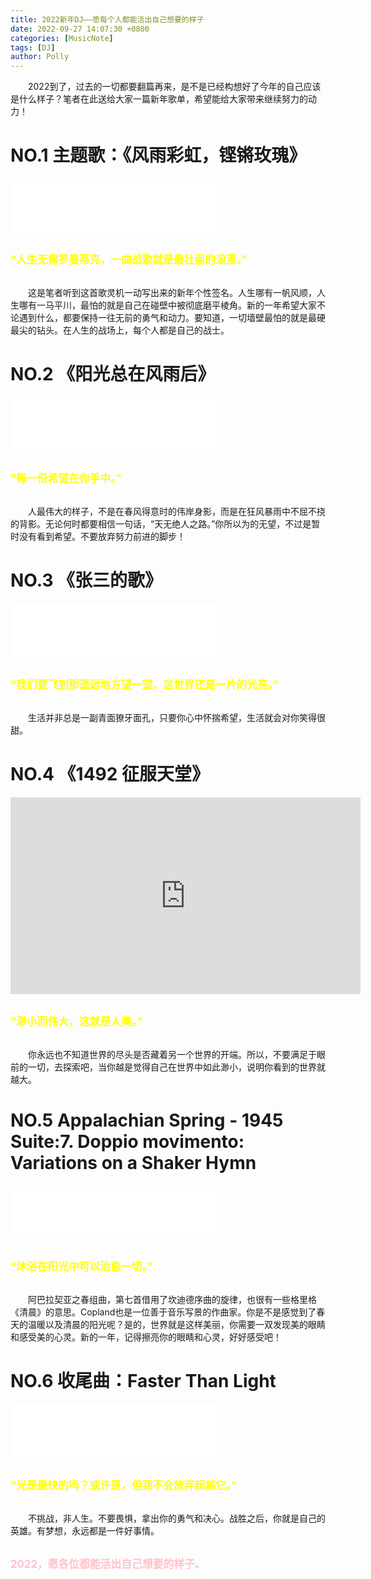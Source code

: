 ```yaml
---
title: 2022新年DJ——愿每个人都能活出自己想要的样子
date: 2022-09-27 14:07:30 +0800
categories: [MusicNote]
tags: [DJ]
author: Polly
---
```



&emsp;&emsp;2022到了，过去的一切都要翻篇再来，是不是已经构想好了今年的自己应该是什么样子？笔者在此送给大家一篇新年歌单，希望能给大家带来继续努力的动力！

# NO.1    主题歌：《风雨彩虹，铿锵玫瑰》

<iframe frameborder="no" border="0" marginwidth="0" marginheight="0" width=330 height=86 src="//music.163.com/outchain/player?type=2&id=293769&auto=1&height=66"></iframe>

<br><font color=yellow><b><big>“人生无需罗曼蒂克，一曲战歌就是最壮丽的浪漫。”</big></b></font>

<br>&emsp;&emsp;这是笔者听到这首歌灵机一动写出来的新年个性签名。人生哪有一帆风顺，人生哪有一马平川，最怕的就是自己在碰壁中被彻底磨平棱角。新的一年希望大家不论遇到什么，都要保持一往无前的勇气和动力。要知道，一切墙壁最怕的就是最硬最尖的钻头。在人生的战场上，每个人都是自己的战士。

# NO.2  《阳光总在风雨后》

<iframe frameborder="no" border="0" marginwidth="0" marginheight="0" width=330 height=86 src="//music.163.com/outchain/player?type=2&id=307003&auto=1&height=66"></iframe>

<br><font color=yellow><b><big>“每一份希望在你手中。”</big></b></font>

<br>
&emsp;&emsp;人最伟大的样子，不是在春风得意时的伟岸身影，而是在狂风暴雨中不屈不挠的背影。无论何时都要相信一句话，“天无绝人之路。”你所以为的无望，不过是暂时没有看到希望。不要放弃努力前进的脚步！

# NO.3  《张三的歌》

<iframe frameborder="no" border="0" marginwidth="0" marginheight="0" width=330 height=86 src="//music.163.com/outchain/player?type=2&id=210884&auto=1&height=66"></iframe>

<br><font color=yellow><b><big>“我们要飞到那遥远地方望一望，这世界还是一片的光亮。”</big></b></font>

<br>&emsp;&emsp;生活并非总是一副青面獠牙面孔，只要你心中怀揣希望，生活就会对你笑得很甜。

# NO.4   《1492 征服天堂》

<iframe width="560" height="315" src="https://www.youtube.com/embed/7ufkMTshjz8" title="YouTube video player" frameborder="0" allow="accelerometer; autoplay; clipboard-write; encrypted-media; gyroscope; picture-in-picture" allowfullscreen></iframe>

<br><font color=yellow><b><big>“渺小而伟大，这就是人类。”</big></b></font>

<br>&emsp;&emsp;你永远也不知道世界的尽头是否藏着另一个世界的开端。所以，不要满足于眼前的一切，去探索吧，当你越是觉得自己在世界中如此渺小，说明你看到的世界就越大。

# NO.5  Appalachian Spring - 1945 Suite:7. Doppio movimento: Variations on a Shaker Hymn

<iframe frameborder="no" border="0" marginwidth="0" marginheight="0" width=330 height=86 src="//music.163.com/outchain/player?type=2&id=399348644&auto=1&height=66"></iframe>

<br><font color=yellow><b><big>“沐浴在阳光中可以治愈一切。”</big></b></font>

<br>&emsp;&emsp;阿巴拉契亚之春组曲，第七首借用了坎迪德序曲的旋律，也很有一些格里格《清晨》的意思。Copland也是一位善于音乐写景的作曲家。你是不是感觉到了春天的温暖以及清晨的阳光呢？是的，世界就是这样美丽，你需要一双发现美的眼睛和感受美的心灵。新的一年，记得擦亮你的眼睛和心灵，好好感受吧！

# NO.6    收尾曲：Faster Than Light

<iframe frameborder="no" border="0" marginwidth="0" marginheight="0" width=330 height=86 src="//music.163.com/outchain/player?type=2&id=415793340&auto=1&height=66"></iframe>

<br><font color=yellow><b><big>“光是最快的吗？或许是，但我不会放弃超越它。”</big></b></font>

<br>&emsp;&emsp;不挑战，非人生。不要畏惧，拿出你的勇气和决心。战胜之后，你就是自己的英雄。有梦想，永远都是一件好事情。

<br><font color=pink><b><big>2022，愿各位都能活出自己想要的样子。</big></b></font>


